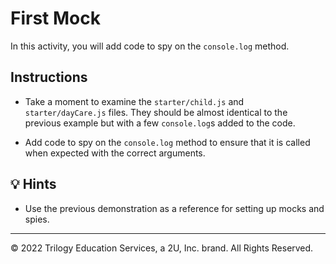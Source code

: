 # First Mock

In this activity, you will add code to spy on the `console.log` method.

## Instructions

* Take a moment to examine the `starter/child.js` and `starter/dayCare.js` files. They should be almost identical to the previous example but with a few `console.log`s added to the code.

* Add code to spy on the `console.log` method to ensure that it is called when expected with the correct arguments.

## 💡 Hints

* Use the previous demonstration as a reference for setting up mocks and spies.

---

© 2022 Trilogy Education Services, a 2U, Inc. brand. All Rights Reserved.
